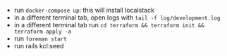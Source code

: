 - run `docker-compose up`: this will install localstack
- in a different terminal tab, open logs with `tail -f log/development.log`
- in a different terminal tab run `cd terraform && terraform init && terraform apply -a`
- run `foreman start`
- run rails kcl:seed
